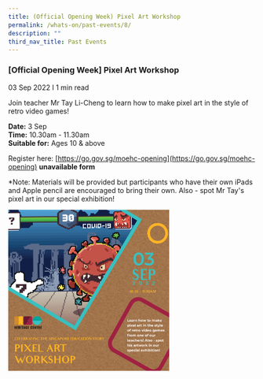 ```yaml
---
title: (Official Opening Week) Pixel Art Workshop
permalink: /whats-on/past-events/8/
description: ""
third_nav_title: Past Events
---
```

### **[Official Opening Week] Pixel Art Workshop**
03 Sep 2022 I 1 min read

Join teacher Mr Tay Li-Cheng to learn how to make pixel art in the style of retro video games!

**Date:** 3 Sep<br>
**Time:** 10.30am - 11.30am<br>
**Suitable for:** Ages 10 & above

Register here: [https://go.gov.sg/moehc-opening](https://go.gov.sg/moehc-opening) **unavailable form**

\*Note: Materials will be provided but participants who have their own iPads and Apple pencil are encouraged to bring their own. Also - spot Mr Tay's pixel art in our special exhibition!  

<p><a href="">  
<img style="width:65%" src="/images/pastevent8.png">  
</a></p>